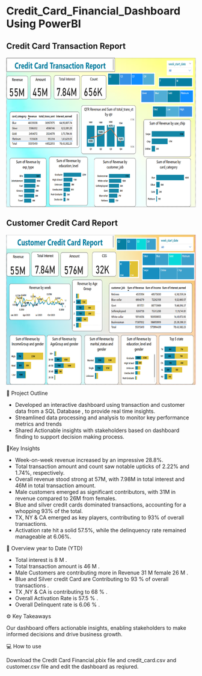 # Credit_Card_Financial_Dashboard Using PowerBI

## Credit Card Transaction Report
<img align="center" alt="coding" width="600" height="400" src="Credit Card Transaction Report.png">

## Customer Credit Card Report
<img align="center" alt="coding" width="600" height="400" src="Customer Credit Card Report.png">

📌 Project Outline 

 * Developed an interactive dashboard using transaction and customer data from a SQL Database , to provide real time insights.
 *  Streamlined data processing and analysis to monitor key performance metrics and trends
 *  Shared Actionable insights with stakeholders based on dashboard finding to support decision making process.

 🚀Key Insights
-  Week-on-week revenue increased by an impressive 28.8%.
- Total transaction amount and count saw notable upticks of 2.22% and 1.74%, respectively.
- Overall revenue stood strong at 57M, with 7.98M in total interest and 46M in total transaction amount.
- Male customers emerged as significant contributors, with 31M in revenue compared to 26M from females.
- Blue and silver credit cards dominated transactions, accounting for a whopping 93% of the total.
- TX, NY & CA emerged as key players, contributing to 93% of overall transactions.
- Activation rate hit a solid 57.5%, while the delinquency rate remained manageable at 6.06%.


🤖 Overview year to Date (YTD)

- Total interest is 8 M .
- Total transaction amount is 46 M .
- Male Customers are contributing more in Revenue 31 M female 26 M .
- Blue and Silver credit Card are Contributing to 93 % of overall transactions .
- TX ,NY & CA is contributing to 68 % .
- Overall Activation Rate is 57.5 % .
- Overall Delinquent rate is 6.06 % .

⚙️ Key Takeaways

Our dashboard offers actionable insights, enabling stakeholders to make informed decisions and drive business growth.

💻 How to use

Download the Credit Card Financial.pbix file and credit_card.csv and customer.csv file and edit the dashboard as reqiured.

